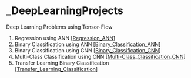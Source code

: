 # _DeepLearningProjects

Deep Learning Problems using Tensor-Flow

1. 	Regression using ANN				                  [[Regression_ANN](https://github.com/DrVishalChaudhary/_DeepLearningProjects/blob/main/Regression_using_ANN_for_github.ipynb)]
2.	Binary Classification using ANN		            [[Binary_Classification_ANN](https://github.com/DrVishalChaudhary/_DeepLearningProjects/blob/main/Binary_Classification_using_ANN_for_github.ipynb)]
3.	Binary Classification using CNN		            [[Binary_Classification_CNN](https://github.com/DrVishalChaudhary/_DeepLearningProjects/blob/main/Binary_Classification_using_CNN_for_github.ipynb)]
4.	Multi-Class Classification using CNN		      [[Multi-Class_Classification_CNN](https://github.com/DrVishalChaudhary/_DeepLearningProjects/blob/main/Multi_class_Classification_using_CNN_for_github.ipynb)]
5.	Transfer Learning Binary Classification       [[Transfer_Learning_Classification](https://github.com/DrVishalChaudhary/_DeepLearningProjects/blob/main/Transfer_Learning_Feature_Extraction_for_github.ipynb)]


